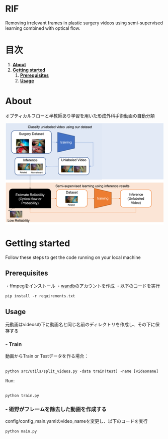 # RIF
Removing irrelevant frames in plastic surgery videos using semi-supervised learning combined with optical flow.

# 目次
     
1. [**About**](#about)
2. [**Getting started**](#getting-started)
     1. [**Prerequisites**](#prerequisites)
     2. [**Usage**](#usage)


# About
オプティカルフローと半教師あり学習を用いた形成外科手術動画の自動分類


<p align="center">
     <img src="assets/fig1.png"
          width=1000px />
</p>

# Getting started
Follow these steps to get the code running on your local machine

## Prerequisites
・ffmpegをインストール
・[wandb](https://wandb.ai/site)のアカウントを作成
・以下のコードを実行

```
pip install -r requirements.txt
```



## Usage

元動画はvideosの下に動画名と同じ名前のディレクトリを作成し、その下に保存する

### - Train
動画からTrain or Testデータを作る場合：
```

python src/utils/split_videos.py -data train(test) -name [videoname]

```

Run:
```

python train.py 

```

### - 術野がフレームを除去した動画を作成する
config/config_main.yamlのvideo_nameを変更し、以下のコードを実行

```
python main.py 
```





